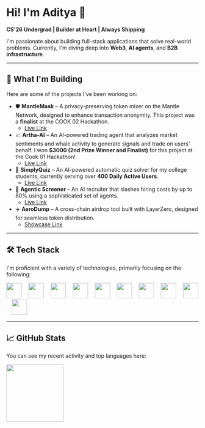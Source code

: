 # Hi! I'm Aditya 👋

**CS'26 Undergrad | Builder at Heart | Always Shipping**

I'm passionate about building full-stack applications that solve real-world problems. Currently, I'm diving deep into **Web3**, **AI agents**, and **B2B infrastructure**.

---

## 🚀 What I'm Building

Here are some of the projects I've been working on:


* 🛡️ **MantleMask** – A privacy-preserving token mixer on the Mantle Network, designed to enhance transaction anonymity. This project was a **finalist** at the COOK 02 Hackathon.
    * [Live Link](https://mantle-mask.vercel.app)
* 📈 **Artha-AI** – An AI-powered trading agent that analyzes market sentiments and whale activity to generate signals and trade on users' behalf. I won **$3000 (2nd Prize Winner and Finalist)** for this project at the Cook 01 Hackathon!
    * [Live Link](https://0xartha.vercel.app)
* 🧠 **SimplyQuiz** – An AI-powered automatic quiz solver for my college students, currently serving over **400 Daily Active Users**.
    * [Live Link](https://simplyquiz.vercel.app)
* 🤖 **Agentic Screener** – An AI recruiter that slashes hiring costs by up to 80% using a sophisticated set of agents.
    * [Live Link](https://agentic-screener.vercel.app)
* ✈️ **AeroDump** – A cross-chain airdrop tool built with LayerZero, designed for seamless token distribution.
    * [Showcase Link](https://ethglobal.com/showcase/aerodump-4z48m)


---

## 🛠 Tech Stack

I'm proficient with a variety of technologies, primarily focusing on the following:

<div align="left">
  <img src="https://skillicons.dev/icons?i=ts" height="40" />
  <img width="10" />
  <img src="https://skillicons.dev/icons?i=js" height="40" />
  <img width="10" />
  <img src="https://skillicons.dev/icons?i=react" height="40" />
  <img width="10" />
  <img src="https://skillicons.dev/icons?i=nextjs" height="40" />
  <img width="10" />
  <img src="https://skillicons.dev/icons?i=nodejs" height="40" />
  <img width="10" />
  <img src="https://skillicons.dev/icons?i=tailwind" height="40" />
  <img width="10" />
  <img src="https://skillicons.dev/icons?i=firebase" height="40" />
  <img width="10" />
  <img src="https://skillicons.dev/icons?i=appwrite" height="40" />
  <img width="10" />
  <img src="https://skillicons.dev/icons?i=solidity" height="40" />
  <img width="10" />
  <img src="https://skillicons.dev/icons?i=py" height="40" />
</div>

---

## 📈 GitHub Stats

You can see my recent activity and top languages here:

<div align="left">
  <img src="https://github-readme-stats.vercel.app/api/top-langs/?username=adipundir&theme=tokyonight&show_icons=true&hide_border=true&layout=compact" height="150" />
</div>
